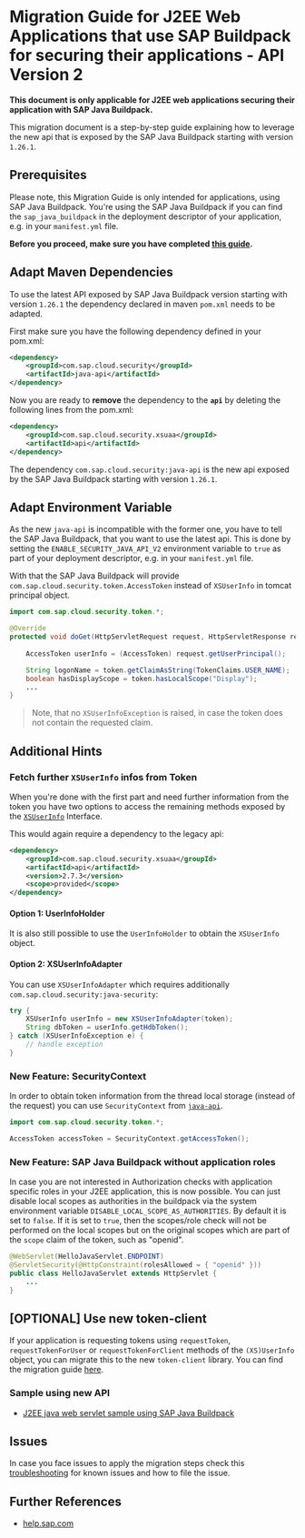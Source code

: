 # Migration Guide for J2EE Web Applications that use SAP Buildpack for securing their applications - API Version 2


**This document is only applicable for J2EE web applications securing their application with SAP Java Buildpack.** 

This migration document is a step-by-step guide explaining how to leverage the new api that is exposed by the SAP Java Buildpack starting with version `1.26.1`.

## Prerequisites

Please note, this Migration Guide is only intended for applications, using SAP Java Buildpack. You're using the SAP Java Buildpack if you can find the `sap_java_buildpack` in the deployment descriptor of your application, e.g. in your `manifest.yml` file.

**Before you proceed, make sure you have completed [this guide](Migration_SAPJavaBuildpackProjects.md).**

## Adapt Maven Dependencies <a name="maven"></a>
To use the latest API exposed by SAP Java Buildpack version starting with version `1.26.1` the dependency declared in maven `pom.xml` needs to be adapted.

First make sure you have the following dependency defined in your pom.xml:
```xml
<dependency>
    <groupId>com.sap.cloud.security</groupId>
    <artifactId>java-api</artifactId>
</dependency>
```

Now you are ready to **remove** the dependency to the **`api`** by deleting the following lines from the pom.xml:
```xml
<dependency>
    <groupId>com.sap.cloud.security.xsuaa</groupId>
    <artifactId>api</artifactId>
</dependency>
```
The dependency `com.sap.cloud.security:java-api` is the new api exposed by the SAP Java Buildpack starting with version `1.26.1`.

## Adapt Environment Variable
As the new `java-api` is incompatible with the former one, you have to tell the SAP Java Buildpack, that you want to use the latest api. This is done by setting the `ENABLE_SECURITY_JAVA_API_V2` environment variable to `true` as part of your deployment descriptor, e.g. in your `manifest.yml` file.

With that the SAP Java Buildpack will provide `com.sap.cloud.security.token.AccessToken` instead of `XSUserInfo` in tomcat principal object. 

```java
import com.sap.cloud.security.token.*;

@Override
protected void doGet(HttpServletRequest request, HttpServletResponse response) throws IOException {
	
    AccessToken userInfo = (AccessToken) request.getUserPrincipal();

    String logonName = token.getClaimAsString(TokenClaims.USER_NAME);
    boolean hasDisplayScope = token.hasLocalScope("Display");
    ...
}
```
> Note, that no `XSUserInfoException` is raised, in case the token does not contain the requested claim.

## Additional Hints

### Fetch further `XSUserInfo` infos from Token
When you're done with the first part and need further information from the token you have two options to access the remaining methods exposed by the [`XSUserInfo`](/api/src/main/java/com/sap/xsa/security/container/XSUserInfo.java) Interface.

This would again require a dependency to the legacy api:
```xml
<dependency>
    <groupId>com.sap.cloud.security.xsuaa</groupId>
    <artifactId>api</artifactId>
    <version>2.7.3</version>
    <scope>provided</scope>
</dependency>
```

#### Option 1: UserInfoHolder
It is also still possible to use the `UserInfoHolder` to obtain the `XSUserInfo` object.

#### Option 2: XSUserInfoAdapter
You can use `XSUserInfoAdapter` which requires additionally `com.sap.cloud.security:java-security`:
```java
try {
	XSUserInfo userInfo = new XSUserInfoAdapter(token);
	String dbToken = userInfo.getHdbToken();
} catch (XSUserInfoException e) {
	// handle exception
}
```

### New Feature: SecurityContext <a name="security-context"></a>
In order to obtain token information from the thread local storage (instead of the request) you can use `SecurityContext` from [`java-api`](/java-api/README.md#maven-dependencies).

```java
import com.sap.cloud.security.token.*;

AccessToken accessToken = SecurityContext.getAccessToken();
```

### New Feature: SAP Java Buildpack without application roles
In case you are not interested in Authorization checks with application specific roles in your J2EE application, this is now possible. You can just disable local scopes as authorities in the buildpack via the system environment variable `DISABLE_LOCAL_SCOPE_AS_AUTHORITIES`. By default it is set to `false`. If it is set to `true`, then the scopes/role check will not be performed on the local scopes but on the original scopes which are part of the `scope` claim of the token, such as "openid".

```java
@WebServlet(HelloJavaServlet.ENDPOINT)
@ServletSecurity(@HttpConstraint(rolesAllowed = { "openid" }))
public class HelloJavaServlet extends HttpServlet {
    ...
}
```

## [OPTIONAL] Use new token-client
If your application is requesting tokens using `requestToken`, `requestTokenForUser` or `requestTokenForClient` methods of the `(XS)UserInfo` object, you can migrate this to the new `token-client` library. You can find the migration guide [here](/token-client/Migration_XSUserInfoRequestToken.md).

### Sample using new API
- [J2EE java web servlet sample using SAP Java Buildpack](https://github.com/SAP/cloud-security-services-integration-library/tree/main/samples/sap-java-buildpack-api-usage)

## Issues
In case you face issues to apply the migration steps check this [troubleshooting](README.md#troubleshooting) for known issues and how to file the issue.

## Further References
- [help.sap.com](https://help.sap.com/viewer/65de2977205c403bbc107264b8eccf4b/Cloud/en-US/ead7ee64f96f4c42bacbf0ae23d4135b.html)


